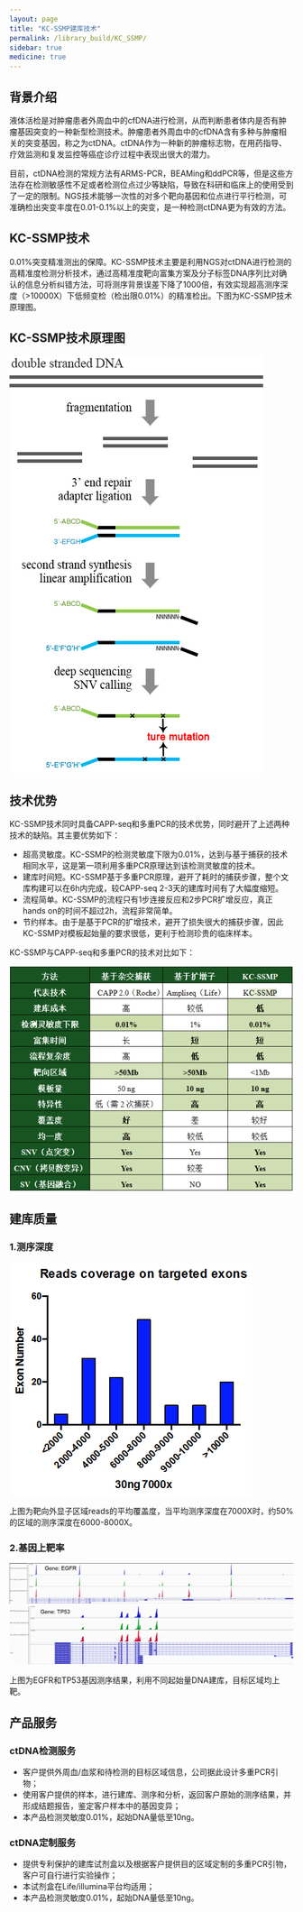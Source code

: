```yaml
---
layout: page
title: "KC-SSMP建库技术"
permalink: /library_build/KC_SSMP/
sidebar: true
medicine: true
---
```


## 背景介绍

液体活检是对肿瘤患者外周血中的cfDNA进行检测，从而判断患者体内是否有肿瘤基因突变的一种新型检测技术。肿瘤患者外周血中的cfDNA含有多种与肿瘤相关的突变基因，称之为ctDNA。ctDNA作为一种新的肿瘤标志物，在用药指导、疗效监测和复发监控等癌症诊疗过程中表现出很大的潜力。

目前，ctDNA检测的常规方法有ARMS-PCR，BEAMing和ddPCR等，但是这些方法存在检测敏感性不足或者检测位点过少等缺陷，导致在科研和临床上的使用受到了一定的限制。NGS技术能够一次性的对多个靶向基因和位点进行平行检测，可准确检出突变丰度在0.01-0.1%以上的突变，是一种检测ctDNA更为有效的方法。

## KC-SSMP技术

0.01%突变精准测出的保障。KC-SSMP技术主要是利用NGS对ctDNA进行检测的高精准度检测分析技术，通过高精准度靶向富集方案及分子标签DNA序列比对确认的信息分析纠错方法，可将测序背景误差下降了1000倍，有效实现超高测序深度（>10000X）下低频变检（检出限0.01%）的精准检出。下图为KC-SSMP技术原理图。

## KC-SSMP技术原理图
<img class="fig30" src="/image/library_build/SSMP/KC-SSMP建库原理.jpg">

## 技术优势

KC-SSMP技术同时具备CAPP-seq和多重PCR的技术优势，同时避开了上述两种技术的缺陷。其主要优势如下：

* 超高灵敏度。KC-SSMP的检测灵敏度下限为0.01%，达到与基于捕获的技术相同水平，这是第一项利用多重PCR原理达到该检测灵敏度的技术。
* 建库时间短。KC-SSMP基于多重PCR原理，避开了耗时的捕获步骤，整个文库构建可以在6h内完成，较CAPP-seq 2-3天的建库时间有了大幅度缩短。
* 流程简单。KC-SSMP的流程只有1步连接反应和2步PCR扩增反应，真正hands on的时间不超过2h，流程非常简单。
* 节约样本。由于是基于PCR的扩增技术，避开了损失很大的捕获步骤，因此KC-SSMP对模板起始量的要求很低，更利于检测珍贵的临床样本。

KC-SSMP与CAPP-seq和多重PCR的技术对比如下：

<img src="/image/library_build/SSMP/KC-SSMP-2.png">

## 建库质量

### 1.测序深度
<img  class="fig40" src="/image/library_build/SSMP/KC-SSMP-3.png">


上图为靶向外显子区域reads的平均覆盖度，当平均测序深度在7000X时，约50%的区域的测序深度在6000-8000X。

### 2.基因上靶率

<img  class="fig70" src="/image/library_build/SSMP/KC-SSMP-4.png">

<img  class="fig70" src="/image/library_build/SSMP/KC-SSMP-5.png">

上图为EGFR和TP53基因测序结果，利用不同起始量DNA建库，目标区域均上靶。

## 产品服务

### ctDNA检测服务

* 客户提供外周血/血浆和待检测的目标区域信息，公司据此设计多重PCR引物；
* 使用客户提供的样本，进行建库、测序和分析，返回客户原始的测序结果，并形成结题报告，鉴定客户样本中的基因变异；
* 本产品检测灵敏度0.01%，起始DNA量低至10ng。

### ctDNA定制服务

* 提供专利保护的建库试剂盒以及根据客户提供目的区域定制的多重PCR引物，客户可自行进行实验操作；
* 本试剂盒在Life/illumina平台均适用；
* 本产品检测灵敏度0.01%，起始DNA量低至10ng。
